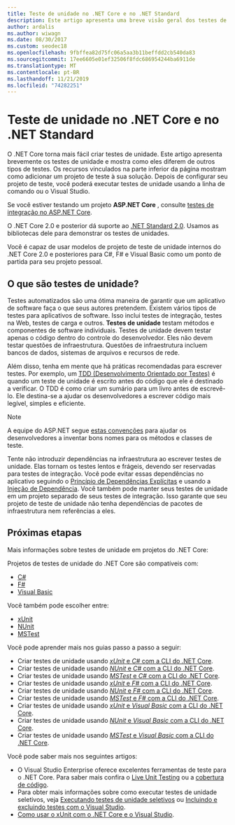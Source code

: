 ```yaml
---
title: Teste de unidade no .NET Core e no .NET Standard
description: Este artigo apresenta uma breve visão geral dos testes de unidade para projetos .NET Core e .NET Standard.
author: ardalis
ms.author: wiwagn
ms.date: 08/30/2017
ms.custom: seodec18
ms.openlocfilehash: 9fbffea82d75fc06a5aa3b11beffdd2cb540da83
ms.sourcegitcommit: 17ee6605e01ef32506f8fdc686954244ba6911de
ms.translationtype: MT
ms.contentlocale: pt-BR
ms.lasthandoff: 11/21/2019
ms.locfileid: "74282251"
---
```

# <a name="unit-testing-in-net-core-and-net-standard"></a>Teste de unidade no .NET Core e no .NET Standard

O .NET Core torna mais fácil criar testes de unidade. Este artigo apresenta brevemente os testes de unidade e mostra como eles diferem de outros tipos de testes. Os recursos vinculados na parte inferior da página mostram como adicionar um projeto de teste à sua solução. Depois de configurar seu projeto de teste, você poderá executar testes de unidade usando a linha de comando ou o Visual Studio.

Se você estiver testando um projeto **ASP.NET Core** , consulte [testes de integração no ASP.NET Core](/aspnet/core/test/integration-tests#test-app-prerequisites).

O .NET Core 2.0 e posterior dá suporte ao [.NET Standard 2.0](../../standard/net-standard.md). Usamos as bibliotecas dele para demonstrar os testes de unidades.

Você é capaz de usar modelos de projeto de teste de unidade internos do .NET Core 2.0 e posteriores para C#, F# e Visual Basic como um ponto de partida para seu projeto pessoal.

## <a name="what-are-unit-tests"></a>O que são testes de unidade?

Testes automatizados são uma ótima maneira de garantir que um aplicativo de software faça o que seus autores pretendem. Existem vários tipos de testes para aplicativos de software. Isso inclui testes de integração, testes na Web, testes de carga e outros. **Testes de unidade** testam métodos e componentes de software individuais. Testes de unidade devem testar apenas o código dentro do controle do desenvolvedor. Eles não devem testar questões de infraestrutura. Questões de infraestrutura incluem bancos de dados, sistemas de arquivos e recursos de rede. 

Além disso, tenha em mente que há práticas recomendadas para escrever testes. Por exemplo, um [TDD (Desenvolvimento Orientado por Testes)](https://deviq.com/test-driven-development/) é quando um teste de unidade é escrito antes do código que ele é destinado a verificar. O TDD é como criar um sumário para um livro antes de escrevê-lo. Ele destina-se a ajudar os desenvolvedores a escrever código mais legível, simples e eficiente. 

> [!NOTE]
> A equipe do ASP.NET segue [estas convenções](https://github.com/aspnet/Home/wiki/Engineering-guidelines#unit-tests-and-functional-tests) para ajudar os desenvolvedores a inventar bons nomes para os métodos e classes de teste.

Tente não introduzir dependências na infraestrutura ao escrever testes de unidade. Elas tornam os testes lentos e frágeis, devendo ser reservadas para testes de integração. Você pode evitar essas dependências no aplicativo seguindo o [Princípio de Dependências Explícitas](https://deviq.com/explicit-dependencies-principle/) e usando a [Injeção de Dependência](/aspnet/core/fundamentals/dependency-injection). Você também pode manter seus testes de unidade em um projeto separado de seus testes de integração. Isso garante que seu projeto de teste de unidade não tenha dependências de pacotes de infraestrutura nem referências a eles.

## <a name="next-steps"></a>Próximas etapas

Mais informações sobre testes de unidade em projetos do .NET Core:

Projetos de testes de unidade do .NET Core são compatíveis com:

- [C#](../../csharp/index.yml)
- [F#](../../fsharp/index.md)
- [Visual Basic](../../visual-basic/index.md) 

Você também pode escolher entre:

- [xUnit](https://xunit.github.io) 
- [NUnit](https://nunit.org)
- [MSTest](https://github.com/Microsoft/testfx-docs)

Você pode aprender mais nos guias passo a passo a seguir:

- Criar testes de unidade usando [*xUnit* e *C#* com a CLI do .NET Core](unit-testing-with-dotnet-test.md).
- Criar testes de unidade usando [*NUnit* e *C#* com a CLI do .NET Core](unit-testing-with-nunit.md).
- Criar testes de unidade usando [*MSTest* e *C#* com a CLI do .NET Core](unit-testing-with-mstest.md).
- Criar testes de unidade usando [*xUnit* e *F#* com a CLI do .NET Core](unit-testing-fsharp-with-dotnet-test.md).
- Criar testes de unidade usando [*NUnit* e *F#* com a CLI do .NET Core](unit-testing-fsharp-with-nunit.md).
- Criar testes de unidade usando [*MSTest* e *F#* com a CLI do .NET Core](unit-testing-fsharp-with-mstest.md).
- Criar testes de unidade usando [*xUnit* e *Visual Basic* com a CLI do .NET Core](unit-testing-visual-basic-with-dotnet-test.md).
- Criar testes de unidade usando [*NUnit* e *Visual Basic* com a CLI do .NET Core](unit-testing-visual-basic-with-nunit.md).
- Criar testes de unidade usando [*MSTest* e *Visual Basic* com a CLI do .NET Core](unit-testing-visual-basic-with-mstest.md).

Você pode saber mais nos seguintes artigos:

- O Visual Studio Enterprise oferece excelentes ferramentas de teste para o .NET Core. Para saber mais confira o [Live Unit Testing](/visualstudio/test/live-unit-testing) ou a [cobertura de código](https://github.com/Microsoft/vstest-docs/blob/master/docs/analyze.md#working-with-code-coverage).
- Para obter mais informações sobre como executar testes de unidade seletivos, veja [Executando testes de unidade seletivos](selective-unit-tests.md) ou [Incluindo e excluindo testes com o Visual Studio](/visualstudio/test/live-unit-testing#include-and-exclude-test-projects-and-test-methods).
- [Como usar o xUnit com o .NET Core e o Visual Studio](https://xunit.github.io/docs/getting-started-dotnet-core.html).
